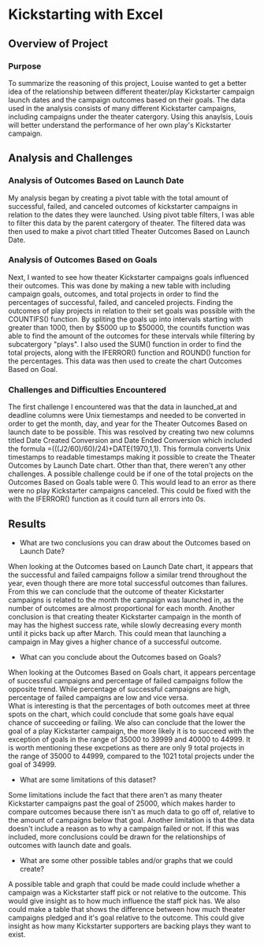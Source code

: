 # Kickstarting with Excel

## Overview of Project

### Purpose

To summarize the reasoning of this project, Louise wanted to get a better idea of the relationship 
between different theater/play Kickstarter campaign launch dates and the campaign outcomes based on their goals.
The data used in the analysis consists of many different Kickstarter campaigns, 
including campaigns under the theater catergory. Using this anaylsis, Louis will better understand the performance
of her own play's Kickstarter campaign.

## Analysis and Challenges

### Analysis of Outcomes Based on Launch Date

My analysis began by creating a pivot table with the total amount of successful, failed, and canceled outcomes 
of kickstarter campaigns in relation to the dates they were launched. Using pivot table filters, I was able to 
filter this data by the parent catergory of theater. The filtered data was then used to make a pivot chart titled 
Theater Outcomes Based on Launch Date.

### Analysis of Outcomes Based on Goals

Next, I wanted to see how theater Kickstarter campaigns goals influenced their outcomes. This was done by making a new
table with including campaign goals, outcomes, and total projects in order to find the percentages of successful, failed,
and canceled projects. Finding the outcomes of play projects in relation to their set goals was possible with the
COUNTIFS() function. By spliting the goals up into intervals starting with  greater than 1000, then by $5000 up to $50000,
the countifs function was able to find the amount of the outcomes for these intervals while filtering by subcatergory "plays".
I also used the SUM() function in order to find the total projects, along with the IFERROR() function and ROUND() function for
the percentages. This data was then used to create the chart Outcomes Based on Goal.

### Challenges and Difficulties Encountered

The first challenge I encountered was that the data in launched_at and deadline columns were Unix tiemestamps and 
needed to be converted in order to get the month, day, and year for the Theater Outcomes Based on launch date to be possible. 
This was resolved by creating two new columns titled Date Created Conversion and Date Ended Conversion which included the
formula =(((J2/60)/60)/24)+DATE(1970,1,1). This formula converts Unix timestamps to readable timestamps making it possible
to create the Theater Outcomes by Launch Date chart. Other than that, there weren't any other challenges. A possible challenge
could be if one of the total projects on the Outcomes Based on Goals table were 0. This would lead to an error as there were 
no play Kickstarter campaigns canceled. This could be fixed with the with the IFERROR() function as it could turn all errors into 0s. 

## Results

- What are two conclusions you can draw about the Outcomes based on Launch Date?

When looking at the Outcomes based on Launch Date chart, it appears that the successful and failed campaigns follow a similar trend
throughout the year, even though there are more total successful outcomes than failures. From this we can conclude that the outcome 
of theater Kickstarter campaigns is related to the month the campaign was launched in, as the number of outcomes are almost proportional
for each month. Another conclusion is that creating theater Kickstarter campaign in the month of may has the highest success rate, 
while slowly decreasing every month until it picks back up after March. This could mean that launching a campaign in May gives a higher
chance of a successful outcome.

- What can you conclude about the Outcomes based on Goals?

When looking at the Outcomes Based on Goals chart, it appears percentage of successful campaigns and percentage of failed campaigns
follow the opposite trend. While percentage of successful campaigns are high, percentage of failed campaigns are low and vice versa.  
What is interesting is that the percentages of both outcomes meet at three spots on the chart, which could conclude that some goals
have equal chance of succeeding or failing. We also can conclude that the lower the goal of a play Kickstarter campaign, 
the more likely it is to succeed with the exception of goals in the range of 35000 to 39999 and 40000 to 44999. 
It is worth mentioning these excpetions as there are only 9 total projects in the range of 35000 to 44999, 
compared to the 1021 total projects under the goal of 34999. 

- What are some limitations of this dataset?

Some limitations include the fact that there aren't as many theater Kickstarter campaigns past the goal of 25000, which makes harder
to compare outcomes because there isn't as much data to go off of, relative to the amount of campaigns below that goal. Another
limitation is that the data doesn't include a reason as to why a campaign failed or not. If this was included, more conclusions 
could be drawn for the relationships of outcomes with launch date and goals.

- What are some other possible tables and/or graphs that we could create?

A possible table and graph that could be made could include whether a campaign was a Kickstarter staff pick or not relative to the outcome.
This would give insight as to how much influence the staff pick has. We also could make a table that shows the difference between how much 
theater campaigns pledged and it's goal relative to the outcome. This could give insight as how many Kickstarter supporters are backing plays 
they want to exist.
